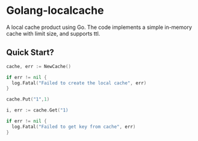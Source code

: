 # Golang-localcache

A local cache product using Go. The code implements a simple in-memory cache with limit size, and supports ttl.

## Quick Start?

```Go
cache, err := NewCache()

if err != nil {
  log.Fatal("Failed to create the local cache", err)
}

cache.Put("1",1)

i, err := cache.Get("1)

if err != nil {
  log.Fatal("Failed to get key from cache", err)
}

```
